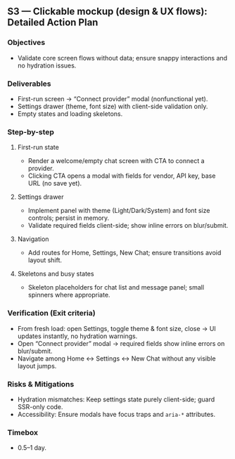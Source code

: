 ## S3 — Clickable mockup (design & UX flows): Detailed Action Plan

### Objectives
- Validate core screen flows without data; ensure snappy interactions and no hydration issues.

### Deliverables
- First-run screen → “Connect provider” modal (nonfunctional yet).
- Settings drawer (theme, font size) with client-side validation only.
- Empty states and loading skeletons.

### Step-by-step
1) First-run state
   - Render a welcome/empty chat screen with CTA to connect a provider.
   - Clicking CTA opens a modal with fields for vendor, API key, base URL (no save yet).

2) Settings drawer
   - Implement panel with theme (Light/Dark/System) and font size controls; persist in memory.
   - Validate required fields client-side; show inline errors on blur/submit.

3) Navigation
   - Add routes for Home, Settings, New Chat; ensure transitions avoid layout shift.

4) Skeletons and busy states
   - Skeleton placeholders for chat list and message panel; small spinners where appropriate.

### Verification (Exit criteria)
- From fresh load: open Settings, toggle theme & font size, close → UI updates instantly, no hydration warnings.
- Open “Connect provider” modal → required fields show inline errors on blur/submit.
- Navigate among Home ↔ Settings ↔ New Chat without any visible layout jumps.

### Risks & Mitigations
- Hydration mismatches: Keep settings state purely client-side; guard SSR-only code.
- Accessibility: Ensure modals have focus traps and `aria-*` attributes.

### Timebox
- 0.5–1 day.


